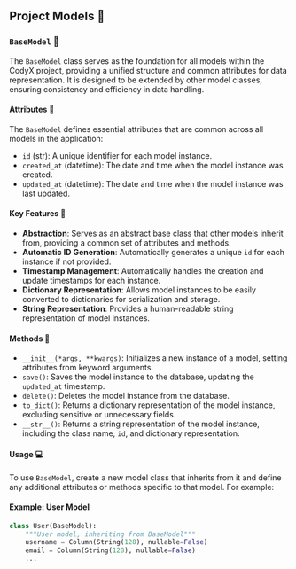 ## Project Models :file_folder:

### `BaseModel` :floppy_disk:

The `BaseModel` class serves as the foundation for all models within the CodyX project, providing a unified structure and common attributes for data representation. It is designed to be extended by other model classes, ensuring consistency and efficiency in data handling.

#### Attributes :bookmark_tabs:
The `BaseModel` defines essential attributes that are common across all models in the application:
- `id` (str): A unique identifier for each model instance.
- `created_at` (datetime): The date and time when the model instance was created.
- `updated_at` (datetime): The date and time when the model instance was last updated.

#### Key Features :key:
- **Abstraction**: Serves as an abstract base class that other models inherit from, providing a common set of attributes and methods.
- **Automatic ID Generation**: Automatically generates a unique `id` for each instance if not provided.
- **Timestamp Management**: Automatically handles the creation and update timestamps for each instance.
- **Dictionary Representation**: Allows model instances to be easily converted to dictionaries for serialization and storage.
- **String Representation**: Provides a human-readable string representation of model instances.

#### Methods :wrench:
- `__init__(*args, **kwargs)`: Initializes a new instance of a model, setting attributes from keyword arguments.
- `save()`: Saves the model instance to the database, updating the `updated_at` timestamp.
- `delete()`: Deletes the model instance from the database.
- `to_dict()`: Returns a dictionary representation of the model instance, excluding sensitive or unnecessary fields.
- `__str__()`: Returns a string representation of the model instance, including the class name, `id`, and dictionary representation.

#### Usage :computer:
To use `BaseModel`, create a new model class that inherits from it and define any additional attributes or methods specific to that model. For example:

#### Example: User Model
```python
class User(BaseModel):
    """User model, inheriting from BaseModel"""
    username = Column(String(128), nullable=False)
    email = Column(String(128), nullable=False)
    ...
```
